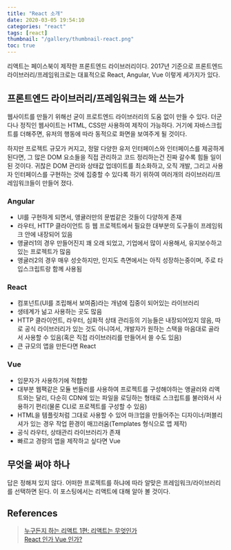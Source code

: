 ```yaml
---
title: "React 소개"
date: 2020-03-05 19:54:10
categories: "react"
tags: [react]
thumbnail: "/gallery/thumbnail-react.png"
toc: true
---
```


리액트는 페이스북이 제작한 프론트엔드 라이브러리이다. 2017년 기준으로 프론트엔드 라이브러리/프레임워크로는 대표적으로 React, Angular, Vue 이렇게 세가지가 있다.

<!-- more -->

## 프론트엔드 라이브러리/프레임워크는 왜 쓰는가
웹사이트를 만들기 위해선 굳이 프로트엔드 라이브러리의 도움 없이 만들 수 있다. 더군다나 정직인 웹사이트는 HTML, CSS만 사용하여 제작이 가능하다. 거기에 자바스크립트를 더해주면, 유저의 행동에 따라 동적으로 화면을 보여주게 될 것이다.

하지만 프로젝트 규모가 커지고, 정말 다양한 유저 인터페이스와 인터페이스를 제공하게 된다면, 그 많은 DOM 요소들을 직접 관리하고 코드 정리하는건 진짜 갈수록 힘들 일이 된 것이다. 귀찮은 DOM 관리와 상태값 업데이트를 최소화하고, 오직 개발, 그리고 사용자 인터페이스를 구현하는 것에 집중할 수 있다록 하기 위하여 여러개의 라이브러리/프레임워크들이 만들어 졌다.

### Angular
* UI를 구현하게 되면서, 앵귤러만의 문법같은 것들이 다양하게 존재
* 라우터, HTTP 클라이언트 등 웹 프로젝트에서 필요한 대부분의 도구들이 프레임워크 안에 내장되어 있음
* 앵귤러1의 경우 만들어진지 꽤 오래 되었고, 기업에서 많이 사용해서, 유지보수하고 있는 프로젝트가 많음
* 앵귤러2의 경우 매우 성숫하지만, 인지도 측면에서는 아직 성장하는중이며, 주로 타입스크립트랑 함께 사용됨

### React
* 컴포넌트(UI를 조립해서 보여줌)라는 개념에 집중이 되어있는 라이브러리
* 생테계가 넒고 사용하는 곳도 많음
* HTTP 클라이언트, 라우터, 심화적 상태 관리등의 기능들은 내장되어있지 않음, 따로 공식 라이브러리가 있는 것도 아니여서, 개발자가 원하는 스택을 마음대로 골라서 사용할 수 있음(혹은 직접 라이브러리를 만들어서 쓸 수도 있음)
* 큰 규모의 앱을 만든다면 React

### Vue
* 입문자가 사용하기에 적합함
* 대부분 웹팩같은 모듈 번들러를 사용하여 프로젝트를 구성해야하는 앵귤러와 리액트와는 달리, 다순히 CDN에 있는 파일을 로딩하는 형태로 스크립트를 불러와서 사용하기 편리(물론 CLI로 프로젝트를 구성할 수 있음)
* HTML을 템플릿처럼 그대로 사용할 수 있어 마크업을 만들어주는 디자이너/퍼블리셔가 있는 경우 작업 환경이 매끄러움(Templates 형식으로 앱 제작)
* 공식 라우터, 상태관리 라이브러리가 존재
* 빠르고 경량의 앱을 제작하고 싶다면 Vue

## 무엇을 써야 하나
답은 정해져 있지 않다. 어떠한 프로젝트를 하냐에 따라 알맞은 프레임워크/라이브러리를 선택하면 된다. 이 포스팅에서는 리액트에 대해 알아 볼 것이다.

## References
> [누구든지 하는 리액트 1편: 리액트는 무엇인가](https://velopert.com/3612)  
> [React 인가 Vue 인가?](https://joshua1988.github.io/web_dev/vue-or-react/)
